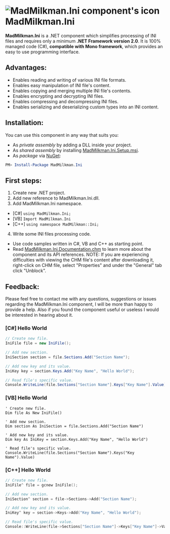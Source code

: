 # ![MadMilkman.Ini component's icon](../master/MadMilkman.Ini/Properties/MadMilkman.Ini.png) MadMilkman.Ini
**MadMilkman.Ini** is a .NET component which simplifies processing of INI files and requires only a minimum **.NET Framework version 2.0**.
It is 100% managed code (C#), **compatible with Mono framework**, which provides an easy to use programming interface.

## Advantages:
* Enables reading and writing of various INI file formats.
* Enables easy manipulation of INI file's content.
* Enables copying and merging multiple INI file's contents.
* Enables encrypting and decrypting INI files.
* Enables compressing and decompressing INI files.
* Enables serializing and deserializing custom types into an INI content.

## Installation:
You can use this component in any way that suits you:
* As _private assembly_ by adding a DLL inside your project.
* As _shared assembly_ by installing [MadMilkman.Ini.Setup.msi](https://github.com/MarioZ/MadMilkman.Ini/raw/master/MadMilkman.Ini.Setup.msi).
* As _package_ via [NuGet](http://www.nuget.org/packages/MadMilkman.Ini):
```powershell
PM> Install-Package MadMilkman.Ini
```

## First steps:
1. Create new .NET project.
2. Add new reference to MadMilkman.Ini.dll.
3. Add MadMilkman.Ini namespace.
  * [C#]  `using MadMilkman.Ini;`
  * [VB]  `Import MadMilkman.Ini`
  * [C++] `using namespace MadMilkman::Ini;`
4. Write some INI files processing code.
  * Use code samples written in C#, VB and C++ as starting point.
  * Read [MadMilkman.Ini.Documentation.chm](https://github.com/MarioZ/MadMilkman.Ini/raw/master/MadMilkman.Ini.Documentation.chm) to learn more about the component and its API references.
    NOTE: If you are experiencing difficulties with viewing the CHM file's content after downloading it, right-click on CHM file, select "Properties" and under the "General" tab click "Unblock".

## Feedback:
Please feel free to contact me with any questions, suggestions or issues regarding the MadMilkman.Ini component, I will be more than happy to provide a help.
Also if you found the component useful or useless I would be interested in hearing about it.

### [C#] Hello World
```csharp
// Create new file.
IniFile file = new IniFile();

// Add new section.
IniSection section = file.Sections.Add("Section Name");

// Add new key and its value.
IniKey key = section.Keys.Add("Key Name", "Hello World");

// Read file's specific value.
Console.WriteLine(file.Sections["Section Name"].Keys["Key Name"].Value);
```

### [VB] Hello World
```vb.net
' Create new file.
Dim file As New IniFile()

' Add new section.
Dim section As IniSection = file.Sections.Add("Section Name")

' Add new key and its value.
Dim key As IniKey = section.Keys.Add("Key Name", "Hello World")

' Read file's specific value.
Console.WriteLine(file.Sections("Section Name").Keys("Key Name").Value)
```

### [C++] Hello World
```cpp
// Create new file.
IniFile^ file = gcnew IniFile();

// Add new section.
IniSection^ section = file->Sections->Add("Section Name");

// Add new key and its value.
IniKey^ key = section->Keys->Add("Key Name", "Hello World");

// Read file's specific value.
Console::WriteLine(file->Sections["Section Name"]->Keys["Key Name"]->Value);
```
